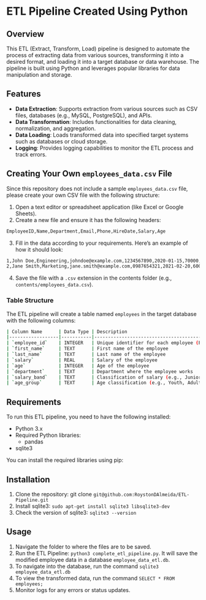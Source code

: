 # ETL Pipeline Created Using Python

## Overview
This ETL (Extract, Transform, Load) pipeline is designed to automate the process of extracting data from various sources, transforming it into a desired format, and loading it into a target database or data warehouse. The pipeline is built using Python and leverages popular libraries for data manipulation and storage.

## Features
- **Data Extraction**: Supports extraction from various sources such as CSV files, databases (e.g., MySQL, PostgreSQL), and APIs.
- **Data Transformation**: Includes functionalities for data cleaning, normalization, and aggregation.
- **Data Loading**: Loads transformed data into specified target systems such as databases or cloud storage.
- **Logging**: Provides logging capabilities to monitor the ETL process and track errors.

## Creating Your Own `employees_data.csv` File

Since this repository does not include a sample `employees_data.csv` file, please create your own CSV file with the following structure:

1. Open a text editor or spreadsheet application (like Excel or Google Sheets).
2. Create a new file and ensure it has the following headers:

```bash
EmployeeID,Name,Department,Email,Phone,HireDate,Salary,Age
```

3. Fill in the data according to your requirements. Here’s an example of how it should look:

```bash
1,John Doe,Engineering,johndoe@example.com,1234567890,2020-01-15,70000,50
2,Jane Smith,Marketing,jane.smith@example.com,0987654321,2021-02-20,60000,25
```

4. Save the file with a `.csv` extension in the contents folder (e.g., `contents/employees_data.csv`).

### Table Structure

The ETL pipeline will create a table named `employees` in the target database with the following columns:

```bash
| Column Name      | Data Type | Description                                       |
|------------------|-----------|---------------------------------------------------|
| `employee_id`    | INTEGER   | Unique identifier for each employee (Primary Key) |
| `first_name`     | TEXT      | First name of the employee                        |
| `last_name`      | TEXT      | Last name of the employee                         |
| `salary`         | REAL      | Salary of the employee                            |
| `age`            | INTEGER   | Age of the employee                               |
| `department`     | TEXT      | Department where the employee works               |
| `salary_band`    | TEXT      | Classification of salary (e.g., Junior, Senior)   |
| `age_group`      | TEXT      | Age classification (e.g., Youth, Adult)           |
```

## Requirements
To run this ETL pipeline, you need to have the following installed:
- Python 3.x
- Required Python libraries:
  - pandas
- sqlite3

You can install the required libraries using pip:


## Installation
1. Clone the repository: git clone `git@github.com:RoystonDAlmeida/ETL-Pipeline.git`
2. Install sqlite3: `sudo apt-get install sqlite3 libsqlite3-dev`
3. Check the version of sqlite3: `sqlite3 --version`


## Usage
1. Navigate the folder to where the files are to be saved.
2. Run the ETL Pipeline: `python3 complete_etl_pipeline.py`. It will save the modified employee data in a database `employee_data_etl.db`.
3. To navigate into the database, run the command `sqlite3 employee_data_etl.db`
4. To view the transformed data, run  the command `SELECT * FROM employees;`
5. Monitor logs for any errors or status updates.